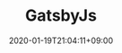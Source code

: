 ---
title: "GatsbyJs"
date: 2020-01-19T21:04:11+09:00
description: Front-End Projects
category: GatsbyJs
enableBio: false
weight: 2
---